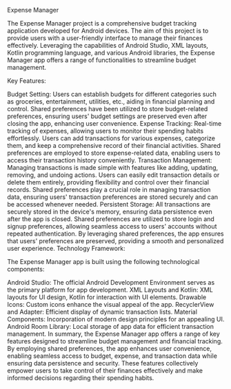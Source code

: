 Expense Manager

The Expense Manager project is a comprehensive budget tracking application developed for Android devices. The aim of this project is to provide users with a user-friendly interface to manage their finances effectively. Leveraging the capabilities of Android Studio, XML layouts, Kotlin programming language, and various Android libraries, the Expense Manager app offers a range of functionalities to streamline budget management.

Key Features:

Budget Setting:
Users can establish budgets for different categories such as groceries, entertainment, utilities, etc., aiding in financial planning and control.
Shared preferences have been utilized to store budget-related preferences, ensuring users' budget settings are preserved even after closing the app, enhancing user convenience.
Expense Tracking:
Real-time tracking of expenses, allowing users to monitor their spending habits effortlessly.
Users can add transactions for various expenses, categorize them, and keep a comprehensive record of their financial activities.
Shared preferences are employed to store expense-related data, enabling users to access their transaction history conveniently.
Transaction Management:
Managing transactions is made simple with features like adding, updating, removing, and undoing actions.
Users can easily edit transaction details or delete them entirely, providing flexibility and control over their financial records.
Shared preferences play a crucial role in managing transaction data, ensuring users' transaction preferences are stored securely and can be accessed whenever needed.
Persistent Storage:
All transactions are securely stored in the device's memory, ensuring data persistence even after the app is closed.
Shared preferences are utilized to store login and signup preferences, allowing seamless access to users' accounts without repeated authentication.
By leveraging shared preferences, the app ensures that users' preferences are preserved, providing a smooth and personalized user experience.
Technology Framework:

The Expense Manager app is built using the following technological components:

Android Studio: The official Android Development Environment serves as the primary platform for app development.
XML Layouts and Kotlin: XML layouts for UI design, Kotlin for interaction with UI elements.
Drawable Icons: Custom icons enhance the visual appeal of the app.
RecyclerView and Adapter: Efficient display of dynamic transaction lists.
Material Components: Incorporation of modern design principles for an appealing UI.
Android Room Library: Local storage of app data for efficient transaction management.
In summary, the Expense Manager app offers a range of key features designed to streamline budget management and financial tracking. By employing shared preferences, the app enhances user convenience, enabling seamless access to budget, expense, and transaction data while ensuring data persistence and security. These features collectively empower users to take control of their finances effectively and make informed decisions regarding their spending habits.
